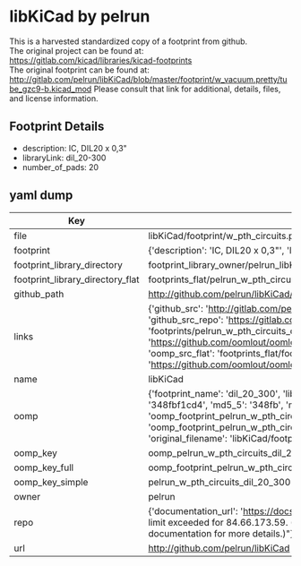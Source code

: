 # libKiCad by pelrun  
This is a harvested standardized copy of a footprint from github.  
The original project can be found at:  
https://gitlab.com/kicad/libraries/kicad-footprints  
The original footprint can be found at:
http://gitlab.com/pelrun/libKiCad/blob/master/footprint/w_vacuum.pretty/tube_gzc9-b.kicad_mod
Please consult that link for additional, details, files, and license information.  
## Footprint Details
* description: IC, DIL20 x 0,3"  
* libraryLink: dil_20-300  
* number_of_pads: 20  
## yaml dump  
| Key | Value |  
| --- | --- |  
| file | libKiCad/footprint/w_pth_circuits.pretty/dil_20-300.kicad_mod |  
| footprint | {'description': 'IC, DIL20 x 0,3"', 'libraryLink': 'dil_20-300', 'number_of_pads': 20} |  
| footprint_library_directory | footprint_library_owner/pelrun_libKiCad |  
| footprint_library_directory_flat | footprints_flat/pelrun_w_pth_circuits_dil_20_300/working |  
| github_path | http://github.com/pelrun/libKiCad/blob/master/footprint/w_pth_circuits.pretty/dil_20-300.kicad_mod |  
| links | {'github_src': 'http://gitlab.com/pelrun/libKiCad/blob/master/footprint/w_vacuum.pretty/tube_gzc9-b.kicad_mod', 'github_src_repo': 'https://gitlab.com/kicad/libraries/kicad-footprints', 'oomp_bot': 'footprints/pelrun_w_pth_circuits_dil_20_300/working', 'oomp_bot_github': 'https://github.com/oomlout/oomlout_oomp_footprint_bot/tree/main/footprints/pelrun_w_pth_circuits_dil_20_300/working', 'oomp_src_flat': 'footprints_flat/footprints_flat/pelrun_w_pth_circuits_dil_20_300/working', 'oomp_src_flat_github': 'https://github.com/oomlout/oomlout_oomp_footprint_src/tree/main/footprints_flat/pelrun_w_pth_circuits_dil_20_300/working'} |  
| name | libKiCad |  
| oomp | {'footprint_name': 'dil_20_300', 'library_name': 'w_pth_circuits', 'md5': '348fbf1cd47362afe0ec6338fb4beca4', 'md5_10': '348fbf1cd4', 'md5_5': '348fb', 'md5_6': '348fbf', 'oomp_key': 'oomp_pelrun_w_pth_circuits_dil_20_300', 'oomp_key_extra': 'oomp_footprint_pelrun_w_pth_circuits_dil_20_300', 'oomp_key_full': 'oomp_footprint_pelrun_w_pth_circuits_dil_20_300_348fbf', 'oomp_key_simple': 'pelrun_w_pth_circuits_dil_20_300', 'original_filename': 'libKiCad/footprint/w_pth_circuits.pretty/dil_20-300.kicad_mod', 'owner_name': 'pelrun'} |  
| oomp_key | oomp_pelrun_w_pth_circuits_dil_20_300 |  
| oomp_key_full | oomp_footprint_pelrun_w_pth_circuits_dil_20_300 |  
| oomp_key_simple | pelrun_w_pth_circuits_dil_20_300 |  
| owner | pelrun |  
| repo | {'documentation_url': 'https://docs.github.com/rest/overview/resources-in-the-rest-api#rate-limiting', 'message': "API rate limit exceeded for 84.66.173.59. (But here's the good news: Authenticated requests get a higher rate limit. Check out the documentation for more details.)"} |  
| url | http://github.com/pelrun/libKiCad |  

